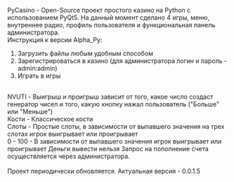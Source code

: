 PyCasino - Open-Source проект простого казино на Python с использованием PyQt5.
На данный момент сделано 4 игры, меню, внутреннее радио, профиль пользователя и функциональная панель администратора.
<br>
Инструкция к версии Alpha_Py:
1. Загрузить файлы любым удобным способом
2. Зарегистрироваться в казино (для администратора логин и пароль - admin:admin)
3. Играть в игры
<br>
NVUTI - Выигрыш и проигрыш зависит от того, какое число создаст генератор чисел и того, какую кнопку нажал пользователь ("Больше" или "Меньше")
<br>
Кости - Классическое кости
<br>
Слоты - Простые слоты, в зависимости от выпавшего значения на трех слотах игрок выигрывает или проигрывает
<br>
0 - 100 - В зависимости от выпавшего значения игрок выигрывает или проигрывает
Деньги вывести нельзя
Запрос на пополнение счета осуществляется через администратора.
<br>
<br>
Проект периодически обновляется.
Актуальная версия - 0.0.1.5
